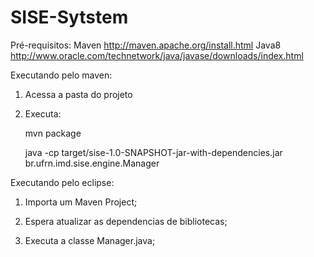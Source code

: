 # SISE-Sytstem


Pré-requisitos: 
	Maven http://maven.apache.org/install.html
	Java8 http://www.oracle.com/technetwork/java/javase/downloads/index.html


Executando pelo maven:

1. Acessa a pasta do projeto

2. Executa:

	mvn package

	java -cp target/sise-1.0-SNAPSHOT-jar-with-dependencies.jar br.ufrn.imd.sise.engine.Manager



Executando pelo eclipse:

1. Importa um Maven Project;

2. Espera atualizar as dependencias de bibliotecas;

3. Executa a classe Manager.java;
